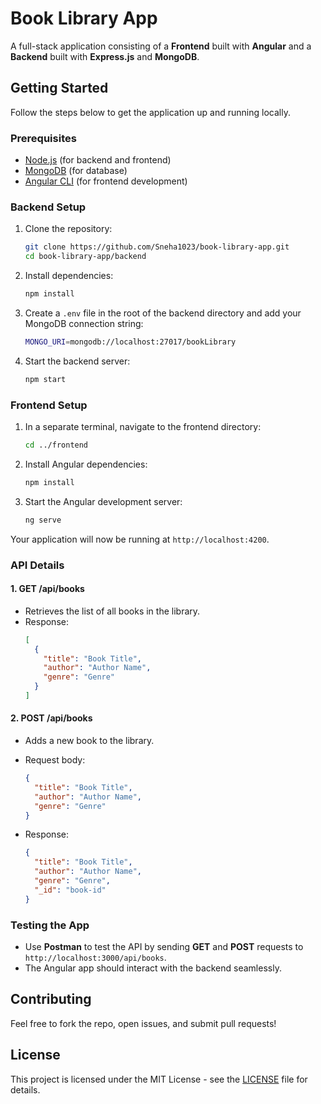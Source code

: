 # Book Library App

A full-stack application consisting of a **Frontend** built with **Angular** and a **Backend** built with **Express.js** and **MongoDB**.

## Getting Started

Follow the steps below to get the application up and running locally.

### Prerequisites

- [Node.js](https://nodejs.org/) (for backend and frontend)
- [MongoDB](https://www.mongodb.com/try/download/community) (for database)
- [Angular CLI](https://angular.io/cli) (for frontend development)

### Backend Setup

1. Clone the repository:
   ```bash
   git clone https://github.com/Sneha1023/book-library-app.git
   cd book-library-app/backend
   ```

2. Install dependencies:
   ```bash
   npm install
   ```

3. Create a `.env` file in the root of the backend directory and add your MongoDB connection string:
   ```bash
   MONGO_URI=mongodb://localhost:27017/bookLibrary
   ```

4. Start the backend server:
   ```bash
   npm start
   ```

### Frontend Setup

1. In a separate terminal, navigate to the frontend directory:
   ```bash
   cd ../frontend
   ```

2. Install Angular dependencies:
   ```bash
   npm install
   ```

3. Start the Angular development server:
   ```bash
   ng serve
   ```

Your application will now be running at `http://localhost:4200`.

### API Details

#### 1. **GET /api/books**
- Retrieves the list of all books in the library.
- Response:
  ```json
  [
    {
      "title": "Book Title",
      "author": "Author Name",
      "genre": "Genre"
    }
  ]
  ```

#### 2. **POST /api/books**
- Adds a new book to the library.
- Request body:
  ```json
  {
    "title": "Book Title",
    "author": "Author Name",
    "genre": "Genre"
  }
  ```

- Response:
  ```json
  {
    "title": "Book Title",
    "author": "Author Name",
    "genre": "Genre",
    "_id": "book-id"
  }
  ```

### Testing the App
- Use **Postman** to test the API by sending **GET** and **POST** requests to `http://localhost:3000/api/books`.
- The Angular app should interact with the backend seamlessly.

## Contributing

Feel free to fork the repo, open issues, and submit pull requests!

## License

This project is licensed under the MIT License - see the [LICENSE](LICENSE) file for details.
